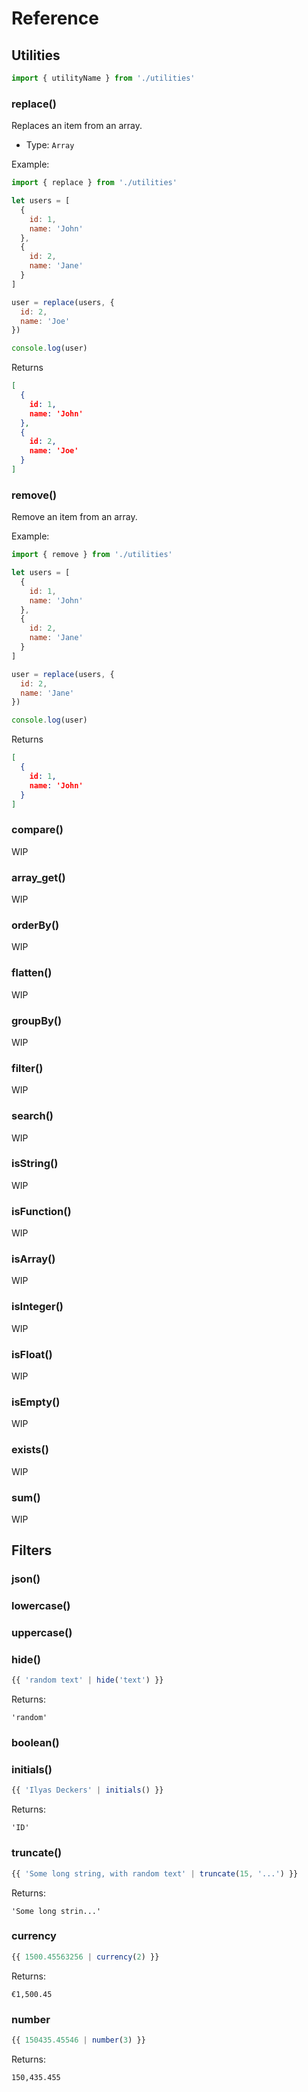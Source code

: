 # Reference

## Utilities
```js
import { utilityName } from './utilities'
```

### replace()
Replaces an item from an array.

* Type: `Array`

Example:
```js
import { replace } from './utilities'

let users = [
  {
    id: 1,
    name: 'John'
  },
  {
    id: 2,
    name: 'Jane'
  }
]

user = replace(users, {
  id: 2,
  name: 'Joe'
})

console.log(user)
```
Returns
```json
[
  {
    id: 1,
    name: 'John'
  },
  {
    id: 2,
    name: 'Joe'
  }
]
```

### remove()
Remove an item from an array.

Example:
```js
import { remove } from './utilities'

let users = [
  {
    id: 1,
    name: 'John'
  },
  {
    id: 2,
    name: 'Jane'
  }
]

user = replace(users, {
  id: 2,
  name: 'Jane'
})

console.log(user)
```
Returns
```json
[
  {
    id: 1,
    name: 'John'
  }
]
```
### compare()
WIP

### array_get()
WIP
### orderBy()
WIP
### flatten()
WIP
### groupBy()
WIP
### filter()
WIP
### search()
WIP
### isString()
WIP
### isFunction()
WIP
### isArray()
WIP
### isInteger()
WIP
### isFloat()
WIP
### isEmpty()
WIP
### exists()
WIP
### sum()
WIP

## Filters

### json()

### lowercase()

### uppercase()

### hide()
```js
{{ 'random text' | hide('text') }}
```

Returns:
```
'random'
```

### boolean()

### initials()
```js
{{ 'Ilyas Deckers' | initials() }}
```

Returns:
```
'ID'
```

### truncate()
```js
{{ 'Some long string, with random text' | truncate(15, '...') }}
```

Returns:
```
'Some long strin...'
```

### currency
```js
{{ 1500.45563256 | currency(2) }}
```

Returns:
```
€1,500.45
```

### number
```js
{{ 150435.45546 | number(3) }}
```

Returns:
```
150,435.455
```


